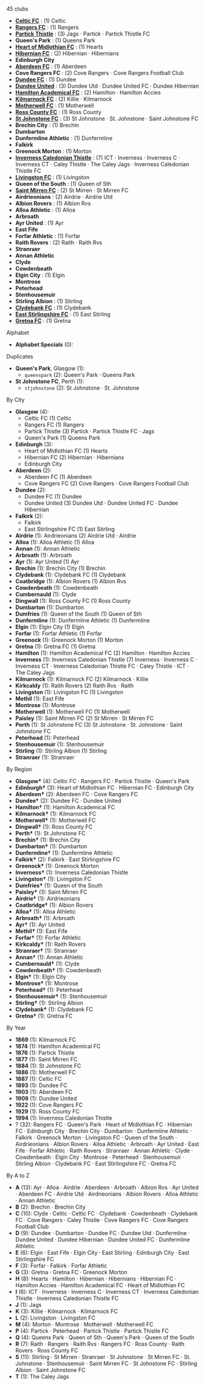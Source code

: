 45 clubs

- [**Celtic FC**](https://en.wikipedia.org/wiki/Celtic_F.C.) : (1) Celtic
- [**Rangers FC**](https://en.wikipedia.org/wiki/Rangers_F.C.) : (1) Rangers
- [**Partick Thistle**](https://en.wikipedia.org/wiki/Partick_Thistle_F.C.) : (3) Jags · Partick · Partick Thistle FC
- **Queen's Park** : (1) Queens Park
- [**Heart of Midlothian FC**](https://en.wikipedia.org/wiki/Heart_of_Midlothian_F.C.) : (1) Hearts
- [**Hibernian FC**](https://en.wikipedia.org/wiki/Hibernian_F.C.) : (2) Hibernian · Hibernians
- **Edinburgh City**
- [**Aberdeen FC**](https://en.wikipedia.org/wiki/Aberdeen_F.C.) : (1) Aberdeen
- **Cove Rangers FC** : (2) Cove Rangers · Cove Rangers Football Club
- [**Dundee FC**](https://en.wikipedia.org/wiki/Dundee_F.C.) : (1) Dundee
- [**Dundee United**](https://en.wikipedia.org/wiki/Dundee_United_F.C.) : (3) Dundee Utd · Dundee United FC · Dundee Hibernian
- [**Hamilton Academical FC**](https://en.wikipedia.org/wiki/Hamilton_Academical_F.C.) : (2) Hamilton · Hamilton Accies
- [**Kilmarnock FC**](https://en.wikipedia.org/wiki/Kilmarnock_F.C.) : (2) Killie · Kilmarnock
- [**Motherwell FC**](https://en.wikipedia.org/wiki/Motherwell_F.C.) : (1) Motherwell
- [**Ross County FC**](https://en.wikipedia.org/wiki/Ross_County_F.C.) : (1) Ross County
- [**St Johnstone FC**](https://en.wikipedia.org/wiki/St_Johnstone_F.C.) : (3) St Johnstone · St. Johnstone · Saint Johnstone FC
- **Brechin City** : (1) Brechin
- **Dumbarton**
- **Dunfermline Athletic** : (1) Dunfermline
- **Falkirk**
- **Greenock Morton** : (1) Morton
- [**Inverness Caledonian Thistle**](https://en.wikipedia.org/wiki/Inverness_Caledonian_Thistle_F.C.) : (7) ICT · Inverness · Inverness C · Inverness CT · Caley Thistle · The Caley Jags · Inverness Caledonian Thistle FC
- [**Livingston FC**](https://en.wikipedia.org/wiki/Livingston_F.C.) : (1) Livingston
- **Queen of the South** : (1) Queen of Sth
- [**Saint Mirren FC**](https://en.wikipedia.org/wiki/St_Mirren_F.C.) : (2) St Mirren · St Mirren FC
- **Airdrieonians** : (2) Airdrie · Airdrie Utd
- **Albion Rovers** : (1) Albion Rvs
- **Alloa Athletic** : (1) Alloa
- **Arbroath**
- **Ayr United** : (1) Ayr
- **East Fife**
- **Forfar Athletic** : (1) Forfar
- **Raith Rovers** : (2) Raith · Raith Rvs
- **Stranraer**
- **Annan Athletic**
- **Clyde**
- **Cowdenbeath**
- **Elgin City** : (1) Elgin
- **Montrose**
- **Peterhead**
- **Stenhousemuir**
- **Stirling Albion** : (1) Stirling
- [**Clydebank FC**](https://en.wikipedia.org/wiki/Clydebank_F.C.) : (1) Clydebank
- [**East Stirlingshire FC**](https://en.wikipedia.org/wiki/East_Stirlingshire_F.C.) : (1) East Stirling
- [**Gretna FC**](https://en.wikipedia.org/wiki/Gretna_F.C.) : (1) Gretna




Alphabet

- **Alphabet Specials** (0): 




Duplicates

- **Queen's Park**, Glasgow (1):
  - `queenspark` (2): Queen's Park · Queens Park
- **St Johnstone FC**, Perth (1):
  - `stjohnstone` (2): St Johnstone · St. Johnstone




By City

- **Glasgow** (4): 
  - Celtic FC  (1) Celtic
  - Rangers FC  (1) Rangers
  - Partick Thistle  (3) Partick · Partick Thistle FC · Jags
  - Queen's Park  (1) Queens Park
- **Edinburgh** (3): 
  - Heart of Midlothian FC  (1) Hearts
  - Hibernian FC  (2) Hibernian · Hibernians
  - Edinburgh City 
- **Aberdeen** (2): 
  - Aberdeen FC  (1) Aberdeen
  - Cove Rangers FC  (2) Cove Rangers · Cove Rangers Football Club
- **Dundee** (2): 
  - Dundee FC  (1) Dundee
  - Dundee United  (3) Dundee Utd · Dundee United FC · Dundee Hibernian
- **Falkirk** (2): 
  - Falkirk 
  - East Stirlingshire FC  (1) East Stirling
- **Airdrie** (1): Airdrieonians  (2) Airdrie Utd · Airdrie
- **Alloa** (1): Alloa Athletic  (1) Alloa
- **Annan** (1): Annan Athletic 
- **Arbroath** (1): Arbroath 
- **Ayr** (1): Ayr United  (1) Ayr
- **Brechin** (1): Brechin City  (1) Brechin
- **Clydebank** (1): Clydebank FC  (1) Clydebank
- **Coatbridge** (1): Albion Rovers  (1) Albion Rvs
- **Cowdenbeath** (1): Cowdenbeath 
- **Cumbernauld** (1): Clyde 
- **Dingwall** (1): Ross County FC  (1) Ross County
- **Dumbarton** (1): Dumbarton 
- **Dumfries** (1): Queen of the South  (1) Queen of Sth
- **Dunfermline** (1): Dunfermline Athletic  (1) Dunfermline
- **Elgin** (1): Elgin City  (1) Elgin
- **Forfar** (1): Forfar Athletic  (1) Forfar
- **Greenock** (1): Greenock Morton  (1) Morton
- **Gretna** (1): Gretna FC  (1) Gretna
- **Hamilton** (1): Hamilton Academical FC  (2) Hamilton · Hamilton Accies
- **Inverness** (1): Inverness Caledonian Thistle  (7) Inverness · Inverness C · Inverness CT · Inverness Caledonian Thistle FC · Caley Thistle · ICT · The Caley Jags
- **Kilmarnock** (1): Kilmarnock FC  (2) Kilmarnock · Killie
- **Kirkcaldy** (1): Raith Rovers  (2) Raith Rvs · Raith
- **Livingston** (1): Livingston FC  (1) Livingston
- **Methil** (1): East Fife 
- **Montrose** (1): Montrose 
- **Motherwell** (1): Motherwell FC  (1) Motherwell
- **Paisley** (1): Saint Mirren FC  (2) St Mirren · St Mirren FC
- **Perth** (1): St Johnstone FC  (3) St Johnstone · St. Johnstone · Saint Johnstone FC
- **Peterhead** (1): Peterhead 
- **Stenhousemuir** (1): Stenhousemuir 
- **Stirling** (1): Stirling Albion  (1) Stirling
- **Stranraer** (1): Stranraer 




By Region

- **Glasgow†** (4):   Celtic FC · Rangers FC · Partick Thistle · Queen's Park
- **Edinburgh†** (3):   Heart of Midlothian FC · Hibernian FC · Edinburgh City
- **Aberdeen†** (2):   Aberdeen FC · Cove Rangers FC
- **Dundee†** (2):   Dundee FC · Dundee United
- **Hamilton†** (1):   Hamilton Academical FC
- **Kilmarnock†** (1):   Kilmarnock FC
- **Motherwell†** (1):   Motherwell FC
- **Dingwall†** (1):   Ross County FC
- **Perth†** (1):   St Johnstone FC
- **Brechin†** (1):   Brechin City
- **Dumbarton†** (1):   Dumbarton
- **Dunfermline†** (1):   Dunfermline Athletic
- **Falkirk†** (2):   Falkirk · East Stirlingshire FC
- **Greenock†** (1):   Greenock Morton
- **Inverness†** (1):   Inverness Caledonian Thistle
- **Livingston†** (1):   Livingston FC
- **Dumfries†** (1):   Queen of the South
- **Paisley†** (1):   Saint Mirren FC
- **Airdrie†** (1):   Airdrieonians
- **Coatbridge†** (1):   Albion Rovers
- **Alloa†** (1):   Alloa Athletic
- **Arbroath†** (1):   Arbroath
- **Ayr†** (1):   Ayr United
- **Methil†** (1):   East Fife
- **Forfar†** (1):   Forfar Athletic
- **Kirkcaldy†** (1):   Raith Rovers
- **Stranraer†** (1):   Stranraer
- **Annan†** (1):   Annan Athletic
- **Cumbernauld†** (1):   Clyde
- **Cowdenbeath†** (1):   Cowdenbeath
- **Elgin†** (1):   Elgin City
- **Montrose†** (1):   Montrose
- **Peterhead†** (1):   Peterhead
- **Stenhousemuir†** (1):   Stenhousemuir
- **Stirling†** (1):   Stirling Albion
- **Clydebank†** (1):   Clydebank FC
- **Gretna†** (1):   Gretna FC




By Year

- **1869** (1):   Kilmarnock FC
- **1874** (1):   Hamilton Academical FC
- **1876** (1):   Partick Thistle
- **1877** (1):   Saint Mirren FC
- **1884** (1):   St Johnstone FC
- **1886** (1):   Motherwell FC
- **1887** (1):   Celtic FC
- **1893** (1):   Dundee FC
- **1903** (1):   Aberdeen FC
- **1909** (1):   Dundee United
- **1922** (1):   Cove Rangers FC
- **1929** (1):   Ross County FC
- **1994** (1):   Inverness Caledonian Thistle
- ? (32):   Rangers FC · Queen's Park · Heart of Midlothian FC · Hibernian FC · Edinburgh City · Brechin City · Dumbarton · Dunfermline Athletic · Falkirk · Greenock Morton · Livingston FC · Queen of the South · Airdrieonians · Albion Rovers · Alloa Athletic · Arbroath · Ayr United · East Fife · Forfar Athletic · Raith Rovers · Stranraer · Annan Athletic · Clyde · Cowdenbeath · Elgin City · Montrose · Peterhead · Stenhousemuir · Stirling Albion · Clydebank FC · East Stirlingshire FC · Gretna FC






By A to Z

- **A** (13): Ayr · Alloa · Airdrie · Aberdeen · Arbroath · Albion Rvs · Ayr United · Aberdeen FC · Airdrie Utd · Airdrieonians · Albion Rovers · Alloa Athletic · Annan Athletic
- **B** (2): Brechin · Brechin City
- **C** (10): Clyde · Celtic · Celtic FC · Clydebank · Cowdenbeath · Clydebank FC · Cove Rangers · Caley Thistle · Cove Rangers FC · Cove Rangers Football Club
- **D** (9): Dundee · Dumbarton · Dundee FC · Dundee Utd · Dunfermline · Dundee United · Dundee Hibernian · Dundee United FC · Dunfermline Athletic
- **E** (6): Elgin · East Fife · Elgin City · East Stirling · Edinburgh City · East Stirlingshire FC
- **F** (3): Forfar · Falkirk · Forfar Athletic
- **G** (3): Gretna · Gretna FC · Greenock Morton
- **H** (8): Hearts · Hamilton · Hibernian · Hibernians · Hibernian FC · Hamilton Accies · Hamilton Academical FC · Heart of Midlothian FC
- **I** (6): ICT · Inverness · Inverness C · Inverness CT · Inverness Caledonian Thistle · Inverness Caledonian Thistle FC
- **J** (1): Jags
- **K** (3): Killie · Kilmarnock · Kilmarnock FC
- **L** (2): Livingston · Livingston FC
- **M** (4): Morton · Montrose · Motherwell · Motherwell FC
- **P** (4): Partick · Peterhead · Partick Thistle · Partick Thistle FC
- **Q** (4): Queens Park · Queen of Sth · Queen's Park · Queen of the South
- **R** (7): Raith · Rangers · Raith Rvs · Rangers FC · Ross County · Raith Rovers · Ross County FC
- **S** (11): Stirling · St Mirren · Stranraer · St Johnstone · St Mirren FC · St. Johnstone · Stenhousemuir · Saint Mirren FC · St Johnstone FC · Stirling Albion · Saint Johnstone FC
- **T** (1): The Caley Jags




